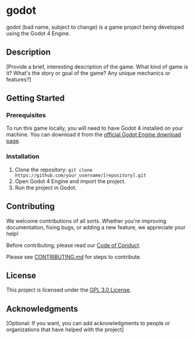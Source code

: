 # godot
godot (bad name, subject to change) is a game project being developed using the Godot 4 Engine.

## Description

[Provide a brief, interesting description of the game. What kind of game is it? What's the story or goal of the game? Any unique mechanics or features?]


## Getting Started

### Prerequisites

To run this game locally, you will need to have Godot 4 installed on your machine. You can download it from the [official Godot Engine download page](https://godotengine.org/download).

### Installation

1. Clone the repository: `git clone https://github.com/your_username/[repository].git`
2. Open Godot 4 Engine and import the project.
3. Run the project in Godot.

## Contributing

We welcome contributions of all sorts. Whether you're improving documentation, fixing bugs, or adding a new feature, we appreciate your help!

Before contributing, please read our [Code of Conduct](CODE_OF_CONDUCT.md).

Please see [CONTRIBUTING.md](CONTRIBUTING.md) for steps to contribute.

## License

This project is licensed under the [GPL 3.0 License](LICENSE).

## Acknowledgments

[Optional: If you want, you can add acknowledgments to people or organizations that have helped with the project]
